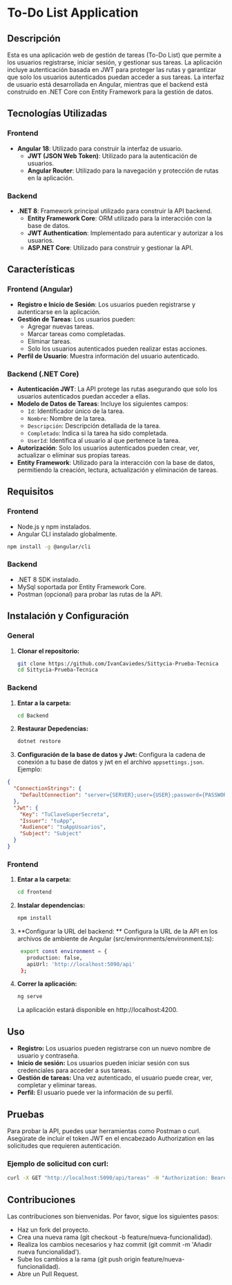 # To-Do List Application

## Descripción

Esta es una aplicación web de gestión de tareas (To-Do List) que permite a los usuarios registrarse, iniciar sesión, y gestionar sus tareas. La aplicación incluye autenticación basada en JWT para proteger las rutas y garantizar que solo los usuarios autenticados puedan acceder a sus tareas. La interfaz de usuario está desarrollada en Angular, mientras que el backend está construido en .NET Core con Entity Framework para la gestión de datos.

## Tecnologías Utilizadas

### Frontend

- **Angular 18**: Utilizado para construir la interfaz de usuario.
  - **JWT (JSON Web Token)**: Utilizado para la autenticación de usuarios.
  - **Angular Router**: Utilizado para la navegación y protección de rutas en la aplicación.

### Backend

- **.NET 8**: Framework principal utilizado para construir la API backend.
  - **Entity Framework Core**: ORM utilizado para la interacción con la base de datos.
  - **JWT Authentication**: Implementado para autenticar y autorizar a los usuarios.
  - **ASP.NET Core**: Utilizado para construir y gestionar la API.

## Características

### Frontend (Angular)

- **Registro e Inicio de Sesión**: Los usuarios pueden registrarse y autenticarse en la aplicación.
- **Gestión de Tareas**: Los usuarios pueden:
  - Agregar nuevas tareas.
  - Marcar tareas como completadas.
  - Eliminar tareas.
  - Solo los usuarios autenticados pueden realizar estas acciones.
- **Perfil de Usuario**: Muestra información del usuario autenticado.

### Backend (.NET Core)

- **Autenticación JWT**: La API protege las rutas asegurando que solo los usuarios autenticados puedan acceder a ellas.
- **Modelo de Datos de Tareas**: Incluye los siguientes campos:
  - `Id`: Identificador único de la tarea.
  - `Nombre`: Nombre de la tarea.
  - `Descripción`: Descripción detallada de la tarea.
  - `Completado`: Indica si la tarea ha sido completada.
  - `UserId`: Identifica al usuario al que pertenece la tarea.
- **Autorización**: Solo los usuarios autenticados pueden crear, ver, actualizar o eliminar sus propias tareas.
- **Entity Framework**: Utilizado para la interacción con la base de datos, permitiendo la creación, lectura, actualización y eliminación de tareas.

## Requisitos

### Frontend

- Node.js y npm instalados.
- Angular CLI instalado globalmente.

```bash
npm install -g @angular/cli
```

### Backend

- .NET 8 SDK instalado.
- MySql soportada por Entity Framework Core.
- Postman (opcional) para probar las rutas de la API.

## Instalación y Configuración

### General

1. **Clonar el repositorio:**
   ```bash
   git clone https://github.com/IvanCaviedes/Sittycia-Prueba-Tecnica
   cd Sittycia-Prueba-Tecnica
   ```

### Backend

1. **Entar a la carpeta:**

   ```bash
   cd Backend
   ```

2. **Restaurar Depedencias:**
   ```bash
   dotnet restore
   ```
3. **Configuración de la base de datos y Jwt:**
   Configura la cadena de conexión a tu base de datos y jwt en el archivo `appsettings.json`. Ejemplo:

```json
{
  "ConnectionStrings": {
    "DefaultConnection": "server={SERVER};user={USER};password={PASSWORD};database={DATABASE}"
  },
  "Jwt": {
    "Key": "TuClaveSuperSecreta",
    "Issuer": "tuApp",
    "Audience": "tuAppUsuarios",
    "Subject": "Subject"
  }
}
```

### Frontend

1. **Entar a la carpeta:**
   ```bash
   cd frontend
   ```
2. **Instalar dependencias:**
   ```bash
   npm install
   ```
3. **Configurar la URL del backend: **
   Configura la URL de la API en los archivos de ambiente de Angular (src/environments/environment.ts):
   ```bash
    export const environment = {
      production: false,
      apiUrl: 'http://localhost:5090/api'
    };
   ```
4. **Correr la aplicación:**
   ```bash
   ng serve
   ```
   La aplicación estará disponible en http://localhost:4200.

## Uso

- **Registro:** Los usuarios pueden registrarse con un nuevo nombre de usuario y contraseña.
- **Inicio de sesión:** Los usuarios pueden iniciar sesión con sus credenciales para acceder a sus tareas.
- **Gestión de tareas:** Una vez autenticado, el usuario puede crear, ver, completar y eliminar tareas.
- **Perfil:** El usuario puede ver la información de su perfil.

## Pruebas

Para probar la API, puedes usar herramientas como Postman o curl. Asegúrate de incluir el token JWT en el encabezado Authorization en las solicitudes que requieren autenticación.

### Ejemplo de solicitud con curl:

```bash
curl -X GET "http://localhost:5090/api/tareas" -H "Authorization: Bearer TU_JWT_TOKEN"
```

## Contribuciones

Las contribuciones son bienvenidas. Por favor, sigue los siguientes pasos:

- Haz un fork del proyecto.
- Crea una nueva rama (git checkout -b feature/nueva-funcionalidad).
- Realiza los cambios necesarios y haz commit (git commit -m 'Añadir nueva funcionalidad').
- Sube los cambios a la rama (git push origin feature/nueva-funcionalidad).
- Abre un Pull Request.
